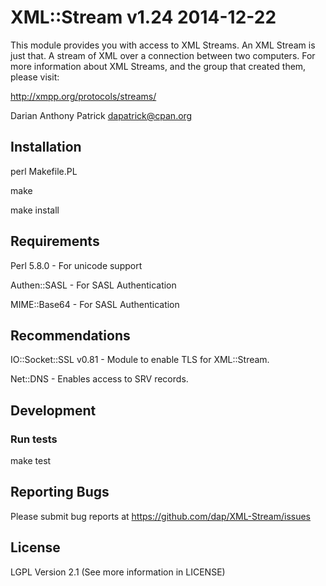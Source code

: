 # XML::Stream v1.24 2014-12-22

This module provides you with access to XML Streams.  An XML Stream
is just that.  A stream of XML over a connection between two computers.
For more information about XML Streams, and the group that created them,
please visit:

<http://xmpp.org/protocols/streams/>

Darian Anthony Patrick
dapatrick@cpan.org


## Installation

  perl Makefile.PL

  make

  make install

## Requirements

  Perl 5.8.0            - For unicode support

  Authen::SASL          - For SASL Authentication

  MIME::Base64          - For SASL Authentication

## Recommendations

  IO::Socket::SSL v0.81 - Module to enable TLS for XML::Stream.

  Net::DNS              - Enables access to SRV records.

## Development

### Run tests

  make test

## Reporting Bugs

Please submit bug reports at
<https://github.com/dap/XML-Stream/issues>

## License

LGPL Version 2.1 (See more information in LICENSE)


